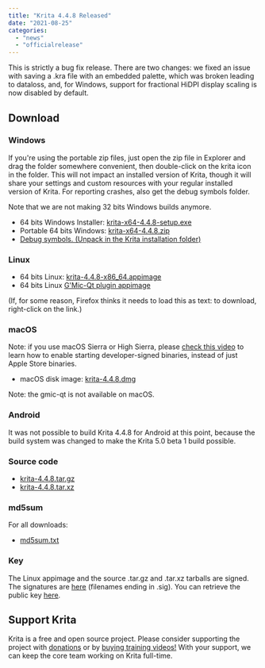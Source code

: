 ```yaml
---
title: "Krita 4.4.8 Released"
date: "2021-08-25"
categories: 
  - "news"
  - "officialrelease"
---
```


This is strictly a bug fix release. There are two changes: we fixed an issue with saving a .kra file with an embedded palette, which was broken leading to dataloss, and, for Windows, support for fractional HiDPI display scaling is now disabled by default.

## Download

### Windows

If you're using the portable zip files, just open the zip file in Explorer and drag the folder somewhere convenient, then double-click on the krita icon in the folder. This will not impact an installed version of Krita, though it will share your settings and custom resources with your regular installed version of Krita. For reporting crashes, also get the debug symbols folder.

Note that we are not making 32 bits Windows builds anymore.

- 64 bits Windows Installer: [krita-x64-4.4.8-setup.exe](https://download.kde.org/stable/krita/4.4.8/krita-x64-4.4.8-setup.exe)
- Portable 64 bits Windows: [krita-x64-4.4.8.zip](https://download.kde.org/stable/krita/4.4.8/krita-x64-4.4.8.zip)
- [Debug symbols. (Unpack in the Krita installation folder)](https://download.kde.org/stable/krita/4.4.8/krita-x64-4.4.8-dbg.zip)

### Linux

- 64 bits Linux: [krita-4.4.8-x86\_64.appimage](https://download.kde.org/stable/krita/4.4.8/krita-4.4.8-x86_64.appimage)
- 64 bits Linux [G'Mic-Qt plugin appimage](https://download.kde.org/stable/krita/4.4.8/gmic_krita_qt-x86_64.appimage)

(If, for some reason, Firefox thinks it needs to load this as text: to download, right-click on the link.)

### macOS

Note: if you use macOS Sierra or High Sierra, please [check this video](https://www.youtube.com/watch?v=3py0kgq95Hk) to learn how to enable starting developer-signed binaries, instead of just Apple Store binaries.

- macOS disk image: [krita-4.4.8.dmg](https://download.kde.org/stable/krita/4.4.8/krita-4.4.8.dmg)

Note: the gmic-qt is not available on macOS.

### Android

It was not possible to build Krita 4.4.8 for Android at this point, because the build system was changed to make the Krita 5.0 beta 1 build possible.

### Source code

- [krita-4.4.8.tar.gz](https://download.kde.org/stable/krita/4.4.8/krita-4.4.8.tar.gz)
- [krita-4.4.8.tar.xz](https://download.kde.org/stable/krita/4.4.8/krita-4.4.8.tar.xz)

### md5sum

For all downloads:

- [md5sum.txt](https://download.kde.org/stable/krita/4.4.8/md5sum.txt)

### Key

The Linux appimage and the source .tar.gz and .tar.xz tarballs are signed. The signatures are [here](https://download.kde.org/stable/krita/4.4.8/) (filenames ending in .sig). You can retrieve the public key [here](https://files.kde.org/krita/4DA79EDA231C852B).

## Support Krita

Krita is a free and open source project. Please consider supporting the project with [donations](https://fund.krita.org) or by [buying training videos!](https://krita.org/en/shop/) With your support, we can keep the core team working on Krita full-time.

